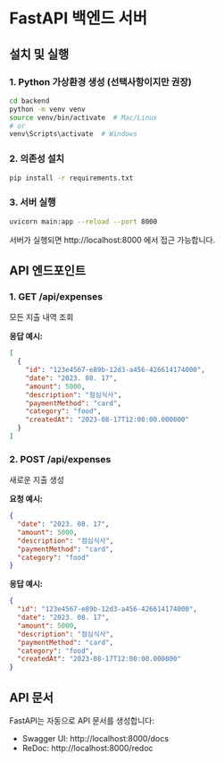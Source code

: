 # FastAPI 백엔드 서버

## 설치 및 실행

### 1. Python 가상환경 생성 (선택사항이지만 권장)
```bash
cd backend
python -m venv venv
source venv/bin/activate  # Mac/Linux
# or
venv\Scripts\activate  # Windows
```

### 2. 의존성 설치
```bash
pip install -r requirements.txt
```

### 3. 서버 실행
```bash
uvicorn main:app --reload --port 8000
```

서버가 실행되면 http://localhost:8000 에서 접근 가능합니다.

## API 엔드포인트

### 1. GET /api/expenses
모든 지출 내역 조회

**응답 예시:**
```json
[
  {
    "id": "123e4567-e89b-12d3-a456-426614174000",
    "date": "2023. 08. 17",
    "amount": 5000,
    "description": "점심식사",
    "paymentMethod": "card",
    "category": "food",
    "createdAt": "2023-08-17T12:00:00.000000"
  }
]
```

### 2. POST /api/expenses
새로운 지출 생성

**요청 예시:**
```json
{
  "date": "2023. 08. 17",
  "amount": 5000,
  "description": "점심식사",
  "paymentMethod": "card",
  "category": "food"
}
```

**응답 예시:**
```json
{
  "id": "123e4567-e89b-12d3-a456-426614174000",
  "date": "2023. 08. 17",
  "amount": 5000,
  "description": "점심식사",
  "paymentMethod": "card",
  "category": "food",
  "createdAt": "2023-08-17T12:00:00.000000"
}
```

## API 문서

FastAPI는 자동으로 API 문서를 생성합니다:
- Swagger UI: http://localhost:8000/docs
- ReDoc: http://localhost:8000/redoc
